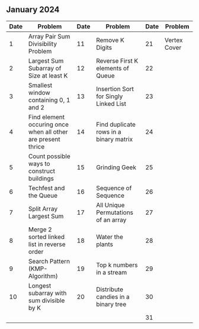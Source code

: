 ## January 2024

| Date | Problem                                                      | Date | Problem                                | Date | Problem      |
| ---- | ------------------------------------------------------------ | ---- | -------------------------------------- | ---- | ------------ |
| 1    | Array Pair Sum Divisibility Problem                          | 11   | Remove K Digits                        | 21   | Vertex Cover |
| 2    | Largest Sum Subarray of Size at least K                      | 12   | Reverse First K elements of Queue      | 22   |              |
| 3    | Smallest window containing 0, 1 and 2                        | 13   | Insertion Sort for Singly Linked List  | 23   |              |
| 4    | Find element occuring once when all other are present thrice | 14   | Find duplicate rows in a binary matrix | 24   |              |
| 5    | Count possible ways to construct buildings                   | 15   | Grinding Geek                          | 25   |              |
| 6    | Techfest and the Queue                                       | 16   | Sequence of Sequence                   | 26   |              |
| 7    | Split Array Largest Sum                                      | 17   | All Unique Permutations of an array    | 27   |              |
| 8    | Merge 2 sorted linked list in reverse order                  | 18   | Water the plants                       | 28   |              |
| 9    | Search Pattern (KMP-Algorithm)                               | 19   | Top k numbers in a stream              | 29   |              |
| 10   | Longest subarray with sum divisible by K                     | 20   | Distribute candies in a binary tree    | 30   |              |
|      |                                                              |      |                                        | 31   |              |
